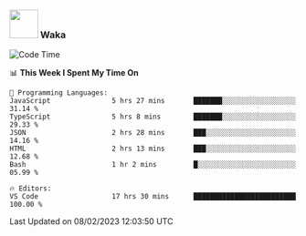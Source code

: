 ### <img src="https://media.giphy.com/media/VgCDAzcKvsR6OM0uWg/giphy.gif" width="50"> Waka

  <!--START_SECTION:waka-->
![Code Time](http://img.shields.io/badge/Code%20Time-1%2C253%20hrs%2015%20mins-blue)

📊 **This Week I Spent My Time On** 

```text
💬 Programming Languages: 
JavaScript               5 hrs 27 mins       ███████░░░░░░░░░░░░░░░░░░   31.14 % 
TypeScript               5 hrs 8 mins        ███████░░░░░░░░░░░░░░░░░░   29.33 % 
JSON                     2 hrs 28 mins       ███░░░░░░░░░░░░░░░░░░░░░░   14.16 % 
HTML                     2 hrs 13 mins       ███░░░░░░░░░░░░░░░░░░░░░░   12.68 % 
Bash                     1 hr 2 mins         █░░░░░░░░░░░░░░░░░░░░░░░░   05.99 % 

🔥 Editors: 
VS Code                  17 hrs 30 mins      █████████████████████████   100.00 % 

```


 Last Updated on 08/02/2023 12:03:50 UTC
<!--END_SECTION:waka-->
